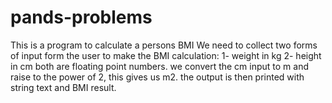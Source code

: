 # pands-problems
This is a program to calculate a persons BMI 
We need to collect two forms of input form the user to make the BMI calculation:
1- weight in kg
2- height in cm
both are floating point numbers.
we convert the cm input to m and raise to the power of 2, this gives us m2.
the output is then printed with string text and BMI result.
